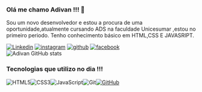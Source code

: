 ### Olá me chamo  Adivan !!! 👋
Sou um novo desenvolvedor e estou a procura de uma oportunidade,atualmente cursando ADS na faculdade Unicesumar ,estou no primeiro periodo.
Tenho conhecimento básico em HTML,CSS E JAVASRIPT.

[![Linkedin](https://img.shields.io/badge/LinkedIn-0077B5?style=for-the-badge&logo=linkedin&logoColor=white)](https://www.linkedin.com/in/adivan-silva-938969240/)
    [![instagram](https://img.shields.io/badge/Instagram-E4405F?style=for-the-badge&logo=instagram&logoColor=white)](https://www.instagram.com/adivan.silva2025/)
    [![github](https://img.shields.io/badge/GitHub-100000?style=for-the-badge&logo=github&logoColor=white)](https://github.com/DevAdivan)
    [![facebook](https://img.shields.io/badge/Facebook-1877F2?style=for-the-badge&logo=facebook&logoColor=white)](https://www.facebook.com/profile.php?id=61574819803286)<br/>
![Adivan GitHub stats](https://github-readme-stats.vercel.app/api?username=DevAdivan&show_icons=true&theme=radical)
### Tecnologias que utilizo no dia !!!
![HTML5](https://img.shields.io/badge/HTML5-E34F26?style=for-the-badge&logo=html5&logoColor=white)![CSS3](https://img.shields.io/badge/CSS3-1572B6?style=for-the-badge&logo=css3&logoColor=white)![JavaScript](https://img.shields.io/badge/JavaScript-F7DF1E?style=for-the-badge&logo=javascript&logoColor=black)![Git](https://img.shields.io/badge/GIT-E44C30?style=for-the-badge&logo=git&logoColor=white)[![GitHub](https://img.shields.io/badge/GitHub-100000?style=for-the-badge&logo=github&logoColor=white)](https://github.com/SEUUSERNAME)
